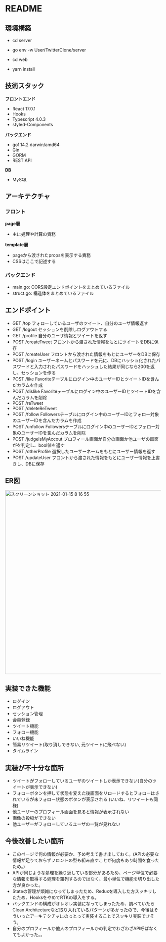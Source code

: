 # README
## 環境構築
- cd server
- go env -w User/TwitterClone/server

- cd web
- yarn install

## 技術スタック
**フロントエンド**
- React 17.0.1
- Hooks
- Typescript 4.0.3
- styled-Components

**バックエンド**
- go1.14.2 darwin/amd64
- Gin
- GORM
- REST API

**DB**
- MySQL

## アーキテクチャ
### フロント
**page層**
- 主に処理や計算の責務

**template層**
- pageから渡されたpropsを表示する責務
- CSSはここで記述する

### バックエンド
- main.go:  CORS設定エンドポイントをまとめているファイル
- struct.go: 構造体をまとめているファイル

## エンドポイント
- GET    /top            フォローしているユーザのツイート、自分のユーザ情報返す
- GET    /logout         セッションを削除しログアウトする      
- GET    /profile        自分のユーザ情報とツイートを返す
- POST   /createTweet    フロントから渡された情報をもとにツイートをDBに保存      
- POST   /createUser     フロントから渡された情報をもとにユーザーをDBに保存      
- POST   /login          ユーザーネームとパスワードを元に、DBにハッシュ化されたパスワードと入力されたパスワードをハッシュした結果が同じなら200を返し、セッションを作る
- POST   /like           Favoriteテーブルにログイン中のユーザーIDとツイートIDを含んだカラムを作成
- POST   /dislike        Favoriteテーブルにログイン中のユーザーIDとツイートIDを含んだカラムを削除      
- POST   /reTweet              
- POST   /deleteReTweet        
- POST   /follow         Followersテーブルにログイン中のユーザーIDとフォロー対象のユーザーIDを含んだカラムを作成
- POST   /unfollow       Followersテーブルにログイン中のユーザーIDとフォロー対象のユーザーIDを含んだカラムを削除      
- POST   /judgeIsMyAccout   プロフィール画面が自分の画面か他ユーザの画面がを判定し、bool値を返す   
- POST   /otherProfile   選択したユーザーネームをもとにユーザー情報を返す      
- POST   /updateUser     フロントから渡された情報をもとにユーザー情報を上書きし、DBに保存       

## ER図
<img width="594" alt="スクリーンショット 2021-01-15 8 16 55" src="https://user-images.githubusercontent.com/49260657/104660510-092a7900-570a-11eb-9fc0-dcfcd82521b0.png">


## 実装できた機能
- ログイン
- ログアウト
- セッション管理
- 会員登録
- ツイート機能
- フォロー機能
- いいね機能
- 簡易リツイート(取り消しできない, 元ツイートに飛べない)
- タイムライン

## 実装が不十分な箇所
- ツイートがフォローしているユーザのツイートしか表示できない(自分のツイートが表示できない)
- フォローボタンを押して状態を変えた後画面をリロードするとフォローはされているが未フォロー状態のボタンが表示される (いいね、リツイートも同様)
- 他ユーザーのプロフィール画面を見ると情報が表示されない
- 画像の投稿ができない
- 他ユーザーがフォローしているユーザの一覧が見れない

## 今後改善したい箇所
- このページで何の情報が必要か、予め考えて書き出しておく。(APIの必要な情報が足りておらずフロントの型も組み直すことが何度もあり時間を食ったため。)
- APIが同じような処理を繰り返している部分があるため、ページ単位で必要な情報を取得する処理を羅列するのではなく、最小単位で機能を切り出した方が良かった。
- Stateの管理が煩雑になってしまったため、Reduxを導入した方スッキリしたため、HooksをやめてRTKの導入をする。 
- バックエンドの構成がオレオレ実装になってしまったため、調べていたらClean Architectureなど取り入れているパターンが多かったので、今後はそういったアーキテクチャにのっとって実装することでスッキリ実装できそう。
- 自分のプロフィールか他人のプロフィールかの判定でわざわざAPI呼ばなくてもよかった。。